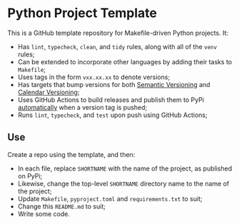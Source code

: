 # Python Project Template

This is a GitHub template repository for Makefile-driven Python projects. It:

* Has `lint`, `typecheck`, `clean`, and `tidy` rules, along with all of the `venv` rules;
* Can be extended to incorporate other languages by adding their tasks to `Makefile`;
* Uses tags in the form `vxx.xx.xx` to denote versions;
* Has targets that bump versions for both [Semantic Versioning](https://semver.org/) and [Calendar Versioning](https://calver.org/);
* Uses GitHub Actions to build releases and publish them to PyPi [automatically](https://docs.pypi.org/trusted-publishers/) when a version tag is pushed;
* Runs `lint`, `typecheck`, and `test` upon push using GitHub Actions;

## Use

Create a repo using the template, and then:

* In each file, replace `SHORTNAME` with the name of the project, as published on PyPi;
* Likewise, change the top-level `SHORTNAME` directory name to the name of the project;
* Update `Makefile`, `pyproject.toml` and `requirements.txt` to suit;
* Change this `README.md` to suit;
* Write some code.
